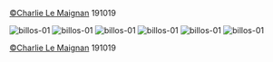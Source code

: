 [©Charlie Le Maignan](http://charlielemaignan.com) 191019

![billos-01](http://charlielemaignan.com/assets/img/projects/experimentation/typographie/billos/01.png)
![billos-01](http://charlielemaignan.com/assets/img/projects/experimentation/typographie/billos/billos-01.png)
![billos-01](http://charlielemaignan.com/assets/img/projects/experimentation/typographie/billos/billos-02.png)
![billos-01](http://charlielemaignan.com/assets/img/projects/experimentation/typographie/billos/billos-03.png)
![billos-01](http://charlielemaignan.com/assets/img/projects/experimentation/typographie/billos/billos-04.png)
![billos-01](http://charlielemaignan.com/assets/img/projects/experimentation/typographie/billos/billos-05.png)

[©Charlie Le Maignan](http://charlielemaignan.com) 191019
